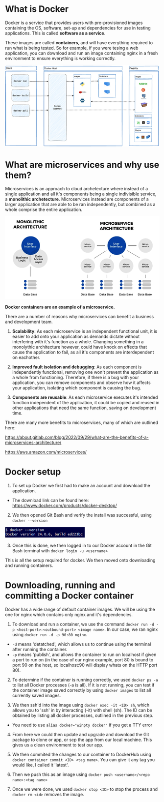 # What is Docker

Docker is a service that provides users with pre-provisioned images containing the OS, software, set-up and dependencies for use in testing applications. This is called **software as a service**. 

These images are called **containers**, and will have everything required to run what is being tested. So for example, if you were tesing a web application, you can download and run an image containing nginx in a fresh environment to ensure everything is working correctly.

![Alt text](image-1.png)

# What are microservices and why use them?

Microservices is an approach to cloud archetecture where instead of a single application and all it's components being a single indivisible service, a **monolithic archetecture**. Microservices instead are components of a larger application that are able to be ran independently, but combined as a whole comprise the entire application.

![Alt text](image-2.png)

**Docker containers are an example of a microservice.**

There are a number of reasons why microservices can benefit a business and development team.

1. **Scalability**: As each microservice is an independent functional unit, it is easier to add onto your application as demands dictate without interfering with it's function as a whole. Changing something in a monolythic architecture however, could have knock on effects that cause the application to fail, as all it's components are interdependent on eachother.

2. **Improved fault isolation and debugging**: As each component is independently functional, removing one won't prevent the application as a whole from functioning. Therefore, if there is a bug with your application, you can remove components and observe how it affects your application, isolating which component is causing the bug. 

3. **Components are reusable**: As each microservice executes it's intended function independent of the application, it could be copied and reused in other applications that need the same function, saving on development time.

There are many more benefits to microservices, many of which are outlined here:

https://about.gitlab.com/blog/2022/09/29/what-are-the-benefits-of-a-microservices-architecture/

https://aws.amazon.com/microservices/

# Docker setup

1. To set up Docker we first had to make an account and download the application.
- The download link can be found here: https://www.docker.com/products/docker-desktop/

2. We then opened Git Bash and verify the install was successful, using `docker --version`

![Alt text](image.png)

3. Once this is done, we then logged in to our Docker account in the Git Bash terminal with `docker login -u <username>`

This is all the setup required for docker. We then moved onto downloading and running containers.

# Downloading, running and committing a Docker container

Docker has a wide range of default container images. We will be using the one for nginx which contains only nginx and it's dependencies.

1. To download and run a container, we use the command `docker run -d -p <host-port>:<outbound-port> <image name>`. In our case, we ran nginx using `docker run -d -p 90:80 nginx`.
- `-d` means 'detatched', which allows us to continue using the terminal after running the container.
- `-p` means 'publish', and allows the container to run on localhost if given a port to run on (in the case of our nginx example, port 80 is bound to port 90 on the host, so localhost:90 will display whats on the HTTP port 80).

2. To determine if the container is running correctly, we used `docker ps -a` to list all Docker processes (-a is all). If it is not running, you can test if the container image saved correctly by using `docker images` to list all currently saved images.

3. We then ssh'd into the image using `docker exec -it <ID> sh`, which allows you to 'ssh' in by interacting (-it) with shell (sh). The ID can be obtained by listing all docker processes, outlined in the previous step.
- You need to use `alias docker="winpty docker"` if you get a TTY error

4. From here we could then update and upgrade and download the Git package to clone or app, or scp the app from our local machine. This gives us a clean environment to test our app.

5. We then commited the changes to our container to DockerHub using `docker container commit <ID> <tag name>`. You can give it any tag you would like, I called it 'latest'.

6. Then we push this as an image using `docker push <username>/<repo name>:<tag name>`

7. Once we were done, we used `docker stop <ID>` to stop the process and `docker rm <id>` removes the image.
